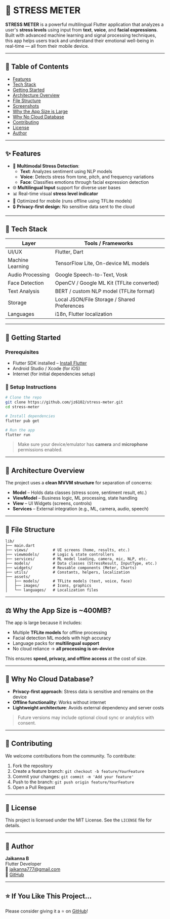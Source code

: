 # 📱 STRESS METER

**STRESS METER** is a powerful multilingual Flutter application that analyzes a user's **stress levels** using input from **text**, **voice**, and **facial expressions**. Built with advanced machine learning and signal processing techniques, this app helps users track and understand their emotional well-being in real-time — all from their mobile device.

---

## 🔗 Table of Contents

- [Features](#features)
- [Tech Stack](#tech-stack)
- [Getting Started](#getting-started)
- [Architecture Overview](#architecture-overview)
- [File Structure](#file-structure)
- [Screenshots](#screenshots)
- [Why the App Size is Large](#why-the-app-size-is-large)
- [Why No Cloud Database](#why-no-cloud-database)
- [Contributing](#contributing)
- [License](#license)
- [Author](#author)

---

## ✨ Features

- 🧠 **Multimodal Stress Detection**:
  - **Text**: Analyzes sentiment using NLP models
  - **Voice**: Detects stress from tone, pitch, and frequency variations
  - **Face**: Classifies emotions through facial expression detection
- 🌐 **Multilingual Input** support for diverse user bases
- 📊 Real-time visual **stress level indicator**
- 📱 Optimized for mobile (runs offline using TFLite models)
- 🔒 **Privacy-first design**: No sensitive data sent to the cloud

---

## 🧰 Tech Stack

| Layer             | Tools / Frameworks                            |
|------------------|------------------------------------------------|
| UI/UX            | Flutter, Dart                                 |
| Machine Learning | TensorFlow Lite, On-device ML models          |
| Audio Processing | Google Speech-to-Text, Vosk                   |
| Face Detection   | OpenCV / Google ML Kit (TFLite converted)     |
| Text Analysis    | BERT / custom NLP model (TFLite format)       |
| Storage          | Local JSON/File Storage / Shared Preferences  |
| Languages        | i18n, Flutter localization                    |

---

## 🚀 Getting Started

### Prerequisites

- Flutter SDK installed – [Install Flutter](https://flutter.dev/docs/get-started/install)
- Android Studio / Xcode (for iOS)
- Internet (for initial dependencies setup)

### 🔧 Setup Instructions

```bash
# Clone the repo
git clone https://github.com/jz6102/stress-meter.git
cd stress-meter

# Install dependencies
flutter pub get

# Run the app
flutter run
```

> Make sure your device/emulator has **camera** and **microphone** permissions enabled.

---

## 🧭 Architecture Overview

The project uses a **clean MVVM structure** for separation of concerns:

- **Model** – Holds data classes (stress score, sentiment result, etc.)
- **ViewModel** – Business logic, ML processing, state handling
- **View** – UI Widgets (screens, controls)
- **Services** – External integration (e.g., ML, camera, audio, speech)

---

## 📁 File Structure

```
lib/
├── main.dart
├── views/           # UI screens (home, results, etc.)
├── viewmodels/      # Logic & state controllers
├── services/        # ML model loading, camera, mic, NLP, etc.
├── models/          # Data classes (StressResult, InputType, etc.)
├── widgets/         # Reusable components (Meter, Charts)
├── utils/           # Constants, helpers, localization
├── assets/
│   ├── models/      # TFLite models (text, voice, face)
│   ├── images/      # Icons, graphics
│   └── languages/   # Localization files
```

---

## ⚖️ Why the App Size is ~400MB?

The app is large because it includes:

- Multiple **TFLite models** for offline processing
- Facial detection ML models with high accuracy
- Language packs for **multilingual support**
- No cloud reliance → **all processing is on-device**

This ensures **speed, privacy, and offline access** at the cost of size.

---

## 🛑 Why No Cloud Database?

- **Privacy-first approach**: Stress data is sensitive and remains on the device
- **Offline functionality**: Works without internet
- **Lightweight architecture**: Avoids external dependency and server costs

> Future versions may include optional cloud sync or analytics with consent.

---

## 🤝 Contributing

We welcome contributions from the community. To contribute:

1. Fork the repository
2. Create a feature branch: `git checkout -b feature/YourFeature`
3. Commit your changes: `git commit -m 'Add your feature'`
4. Push to the branch: `git push origin feature/YourFeature`
5. Open a Pull Request

---

## 📄 License

This project is licensed under the MIT License. See the `LICENSE` file for details.

---

## 👤 Author

**Jaikanna B**  
Flutter Developer  
📧 jaikanna777@gmail.com  
🔗 [GitHub](https://github.com/jz6102)

---

## ⭐ If You Like This Project...

Please consider giving it a ⭐ on [GitHub](https://github.com/jz6102/stress-meter)!
